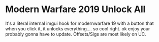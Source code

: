# Modern Warfare 2019 Unlock All

 It's a literal internal imgui hook for modernwarfare 19 with a button that when you click it, it unlocks everything.... so cool right. ok enjoy your probably gonna have to update. Offsets/Sigs are most likely on UC.
